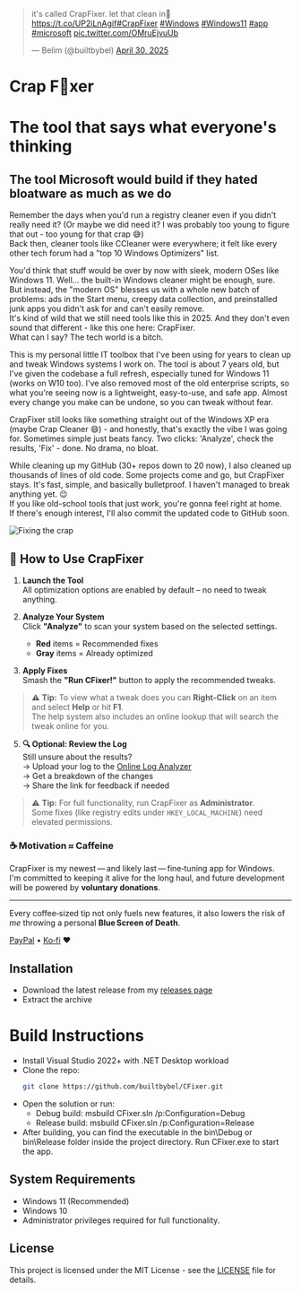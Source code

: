 <blockquote class="twitter-tweet"><p lang="en" dir="ltr">it&#39;s called CrapFixer. let that clean in🧽<a href="https://t.co/UP2iLnAgif">https://t.co/UP2iLnAgif</a><a href="https://twitter.com/hashtag/CrapFixer?src=hash&amp;ref_src=twsrc%5Etfw">#CrapFixer</a> <a href="https://twitter.com/hashtag/Windows?src=hash&amp;ref_src=twsrc%5Etfw">#Windows</a> <a href="https://twitter.com/hashtag/Windows11?src=hash&amp;ref_src=twsrc%5Etfw">#Windows11</a> <a href="https://twitter.com/hashtag/app?src=hash&amp;ref_src=twsrc%5Etfw">#app</a> <a href="https://twitter.com/hashtag/microsoft?src=hash&amp;ref_src=twsrc%5Etfw">#microsoft</a> <a href="https://t.co/OMruEjvuUb">pic.twitter.com/OMruEjvuUb</a></p>&mdash; Belim (@builtbybel) <a href="https://twitter.com/builtbybel/status/1917594071582773272?ref_src=twsrc%5Etfw">April 30, 2025</a></blockquote>


# Crap F🧼xer

# The tool that says what everyone's thinking

## The tool Microsoft would build if they hated bloatware as much as we do

Remember the days when you'd run a registry cleaner even if you didn't really need it? (Or maybe we did need it? I was probably too young to figure that out - too young for that crap 😅) <br>Back then, cleaner tools like CCleaner were everywhere; it felt like every other tech forum had a "top 10 Windows Optimizers" list.

You'd think that stuff would be over by now with sleek, modern OSes like Windows 11. Well... the built-in Windows cleaner might be enough, sure. <br>But instead, the "modern OS" blesses us with a whole new batch of problems: ads in the Start menu, creepy data collection, and preinstalled junk apps you didn't ask for and can't easily remove. <br>It's kind of wild that we still need tools like this in 2025. And they don't even sound that different - like this one here: CrapFixer. <br>What can I say? The tech world is a bitch.

This is my personal little IT toolbox that I've been using for years to clean up and tweak Windows systems I work on. The tool is about 7 years old, but I've given the codebase a full refresh, especially tuned for Windows 11 (works on W10 too). I've also removed most of the old enterprise scripts, so what you're seeing now is a lightweight, easy-to-use, and safe app. Almost every change you make can be undone, so you can tweak without fear.

CrapFixer still looks like something straight out of the Windows XP era (maybe Crap Cleaner 😄) - and honestly, that's exactly the vibe I was going for. Sometimes simple just beats fancy. Two clicks: 'Analyze', check the results, 'Fix' - done. No drama, no bloat.

While cleaning up my GitHub (30+ repos down to 20 now), I also cleaned up thousands of lines of old code. Some projects come and go, but CrapFixer stays. It's fast, simple, and basically bulletproof. I haven't managed to break anything yet. 😉 <br>If you like old-school tools that just work, you're gonna feel right at home. <br>If there's enough interest, I'll also commit the updated code to GitHub soon.

![Fixing the crap](https://github.com/user-attachments/assets/cb568d53-113e-4a14-8c88-30e822b45bd3)

## 🚀 How to Use CrapFixer

1. **Launch the Tool**  
   All optimization options are enabled by default – no need to tweak anything.

2. **Analyze Your System**  
   Click **"Analyze"** to scan your system based on the selected settings.

   - **Red** items = Recommended fixes
   - **Gray** items = Already optimized

3. **Apply Fixes**  
   Smash the **"Run CFixer!"** button to apply the recommended tweaks.
   
> ⚠️ **Tip:** To view what a tweak does you can **Right-Click** on an item and select **Help** or hit **F1**.  
> The help system also includes an online lookup that will search the tweak online for you.

5. **🔍 Optional: Review the Log**  
   Still unsure about the results?  
   → Upload your log to the [Online Log Analyzer](https://builtbybel.github.io/CrapFixer/log-analyzer/index.html)  
   → Get a breakdown of the changes  
   → Share the link for feedback if needed

> ⚠️ **Tip:** For full functionality, run CrapFixer as **Administrator**.  
> Some fixes (like registry edits under `HKEY_LOCAL_MACHINE`) need elevated permissions.

### ☕ Motivation ≈ Caffeine

CrapFixer is my newest — and likely last — fine‑tuning app for Windows.  
I'm committed to keeping it alive for the long haul, and future development will be powered by **voluntary donations**.

---

Every coffee‑sized tip not only fuels new features, it also lowers the risk of *me* throwing a personal **Blue Screen of Death**.

[PayPal](https://www.paypal.com/donate/?hosted_button_id=M9DW4VNKH9ECQ) • [Ko‑fi](https://ko-fi.com/builtbybel) ❤️

## Installation

* Download the latest release from my [releases page](https://github.com/builtbybel/CrapFixer/releases)
* Extract the archive

# Build Instructions

- Install Visual Studio 2022+ with .NET Desktop workload  
- Clone the repo:  
  ```bash
  git clone https://github.com/builtbybel/CFixer.git
- Open the solution or run:
  * Debug build: msbuild CFixer.sln /p:Configuration=Debug
  * Release build: msbuild CFixer.sln /p:Configuration=Release
- After building, you can find the executable in the bin\Debug or bin\Release folder inside the project directory. Run CFixer.exe to start the app.

## System Requirements

- Windows 11 (Recommended)
- Windows 10
- Administrator privileges required for full functionality.

## License

This project is licensed under the MIT License - see the [LICENSE](./LICENSE) file for details.

